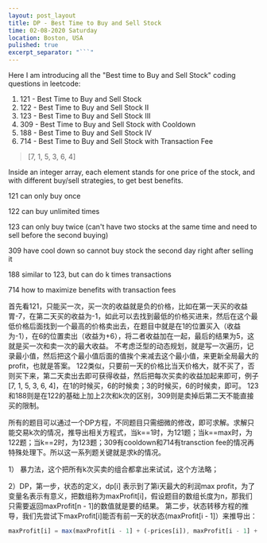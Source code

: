 ```yaml
---
layout: post_layout
title: DP - Best Time to Buy and Sell Stock
time: 02-08-2020 Saturday
location: Boston, USA
pulished: true
excerpt_separator: "```"
---
```

Here I am introducing all the "Best time to Buy and Sell Stock" coding questions in leetcode:
1. 121 - Best Time to Buy and Sell Stock
2. 122 - Best Time to Buy and Sell Stock II
3. 123 - Best Time to Buy and Sell Stock III
4. 309 - Best Time to Buy and Sell Stock with Cooldown
5. 188 - Best Time to Buy and Sell Stock IV
6. 714 - Best Time to Buy and Sell Stock with Transaction Fee

> [7, 1, 5, 3, 6, 4]

Inside an integer array, each element stands for one price of the stock, and with different buy/sell strategies, to get best benefits.

121 can only buy once

122 can buy unlimited times

123 can only buy twice (can't have two stocks at the same time and need to sell before the second buying)

309 have cool down so cannot buy stock the second day right after selling it

188 similar to 123, but can do k times transactions

714 how to maximize benefits with transaction fees

首先看121，只能买一次，买一次的收益就是负的价格，比如在第一天买的收益胃-7，在第二天买的收益为-1，如此可以去找到最低的价格买进来，然后在这个最低价格后面找到一个最高的价格卖出去，在题目中就是在1的位置买入（收益为-1），在6的位置卖出（收益为+6），将二者收益加在一起，最后的结果为5，这就是买一次和卖一次的最大收益。
不考虑泛型的动态规划，就是写一次遍历，记录最小值，然后把这个最小值后面的值挨个来减去这个最小值，来更新全局最大的profit，也就是答案。
122类似，只要前一天的价格比当天价格大，就不买了，否则买下来，第二天卖出去即可获得收益，然后把每次买卖的收益加起来即可，例子[7, 1, 5, 3, 6, 4]，在1的时候买，6的时候卖；3的时候买，6的时候卖，即可。
123和188则是在122的基础上加上2次和k次的区别，309则是卖掉后第二天不能直接买的限制。

所有的题目可以通过一个DP方程，不同题目只需细微的修改，即可求解。求解只能交易k次的情况，推导出相关方程式，当k==1时，为121题；当k==max时，为122题；当k==2时，为123题；309有cooldown和714有transction fee的情况再特殊处理下。所以这一系列题关键就是求k的情况。

1） 暴力法，这个把所有k次买卖的组合都拿出来试试，这个方法略；

2）DP，第一步，状态的定义，dp[i] 表示到了第i天最大的利润max profit，为了变量名表示有意义，把数组称为maxProfit[i]，假设题目的数组长度为n，那我们只需要返回maxProfit[n - 1]的数值就是要的结果。
第二步，状态转移方程的推导，我们先尝试下maxProfit[i]能否有前一天的状态(maxProfit[i - 1]）来推导出：

```javascript
maxProfit[i] = max(maxProfit[i - 1] + (-prices[i]), maxProfit[i - 1] + prices[i]); // 表示第i天的的利润由第i-1天的利润 加上 第i天购买该只股票的收益（买入为负利润）与第i天卖出该只股票的收益（卖出为正利润）中的较大值
```

